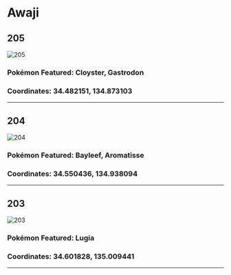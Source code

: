 # Awaji
## 205
![205](https://local.pokemon.jp/img/p/manhole/8e5813792f66a65c189ff519bafd76e8_l.png "205")
### Pokémon Featured: Cloyster, Gastrodon
### Coordinates: 34.482151, 134.873103
---
## 204
![204](https://local.pokemon.jp/img/p/manhole/521884db6e67a711689a534f225e5555_l.png "204")
### Pokémon Featured: Bayleef, Aromatisse
### Coordinates: 34.550436, 134.938094
---
## 203
![203](https://local.pokemon.jp/img/p/manhole/3b9a7a603fe46a8c9ca44daa6d465c4e_l.png "203")
### Pokémon Featured: Lugia
### Coordinates: 34.601828, 135.009441
---